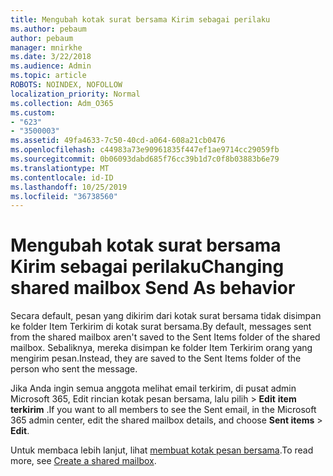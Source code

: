 ```yaml
---
title: Mengubah kotak surat bersama Kirim sebagai perilaku
ms.author: pebaum
author: pebaum
manager: mnirkhe
ms.date: 3/22/2018
ms.audience: Admin
ms.topic: article
ROBOTS: NOINDEX, NOFOLLOW
localization_priority: Normal
ms.collection: Adm_O365
ms.custom:
- "623"
- "3500003"
ms.assetid: 49fa4633-7c50-40cd-a064-608a21cb0476
ms.openlocfilehash: c44983a73e90961835f447ef1ae9714cc29059fb
ms.sourcegitcommit: 0b06093dabd685f76cc39b1d7c0f8b03883b6e79
ms.translationtype: MT
ms.contentlocale: id-ID
ms.lasthandoff: 10/25/2019
ms.locfileid: "36738560"
---
```

# <a name="changing-shared-mailbox-send-as-behavior"></a><span data-ttu-id="fef2d-102">Mengubah kotak surat bersama Kirim sebagai perilaku</span><span class="sxs-lookup"><span data-stu-id="fef2d-102">Changing shared mailbox Send As behavior</span></span>

<span data-ttu-id="fef2d-103">Secara default, pesan yang dikirim dari kotak surat bersama tidak disimpan ke folder Item Terkirim di kotak surat bersama.</span><span class="sxs-lookup"><span data-stu-id="fef2d-103">By default, messages sent from the shared mailbox aren't saved to the Sent Items folder of the shared mailbox.</span></span> <span data-ttu-id="fef2d-104">Sebaliknya, mereka disimpan ke folder Item Terkirim orang yang mengirim pesan.</span><span class="sxs-lookup"><span data-stu-id="fef2d-104">Instead, they are saved to the Sent Items folder of the person who sent the message.</span></span>
  
<span data-ttu-id="fef2d-105">Jika Anda ingin semua anggota melihat email terkirim, di pusat admin Microsoft 365, Edit rincian kotak pesan bersama, lalu pilih \> **Edit** **item terkirim** .</span><span class="sxs-lookup"><span data-stu-id="fef2d-105">If you want to all members to see the Sent email, in the Microsoft 365 admin center, edit the shared mailbox details, and choose **Sent items** \> **Edit**.</span></span>
  
<span data-ttu-id="fef2d-106">Untuk membaca lebih lanjut, lihat [membuat kotak pesan bersama](https://docs.microsoft.com/office365/admin/email/create-a-shared-mailbox).</span><span class="sxs-lookup"><span data-stu-id="fef2d-106">To read more, see [Create a shared mailbox](https://docs.microsoft.com/office365/admin/email/create-a-shared-mailbox).</span></span>
  
